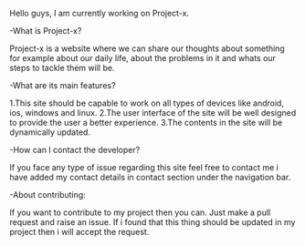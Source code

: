 Hello guys, I am currently working on Project-x.


-What is Project-x?

Project-x is a website where we can share our thoughts about something for example about our daily life,
about the problems in it and whats our steps to tackle them will be.


-What are its main features?

1.This site should be capable to work on all types of devices like android, ios, windows and linux.
2.The user interface of the site will be well designed to provide the user a better experience.
3.The contents in the site will be dynamically updated.


-How can I contact the developer?

If you face any type of issue regarding this site feel free to contact me i have added my contact details in contact section under the navigation bar.


-About contributing:

If you want to contribute to my project then you can. Just make a pull request and raise an issue. If i found that this thing should be updated in my project then i will accept the request.



